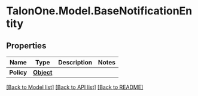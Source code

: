 # TalonOne.Model.BaseNotificationEntity
## Properties

Name | Type | Description | Notes
------------ | ------------- | ------------- | -------------
**Policy** | [**Object**](.md) |  | 

[[Back to Model list]](../README.md#documentation-for-models) [[Back to API list]](../README.md#documentation-for-api-endpoints) [[Back to README]](../README.md)

